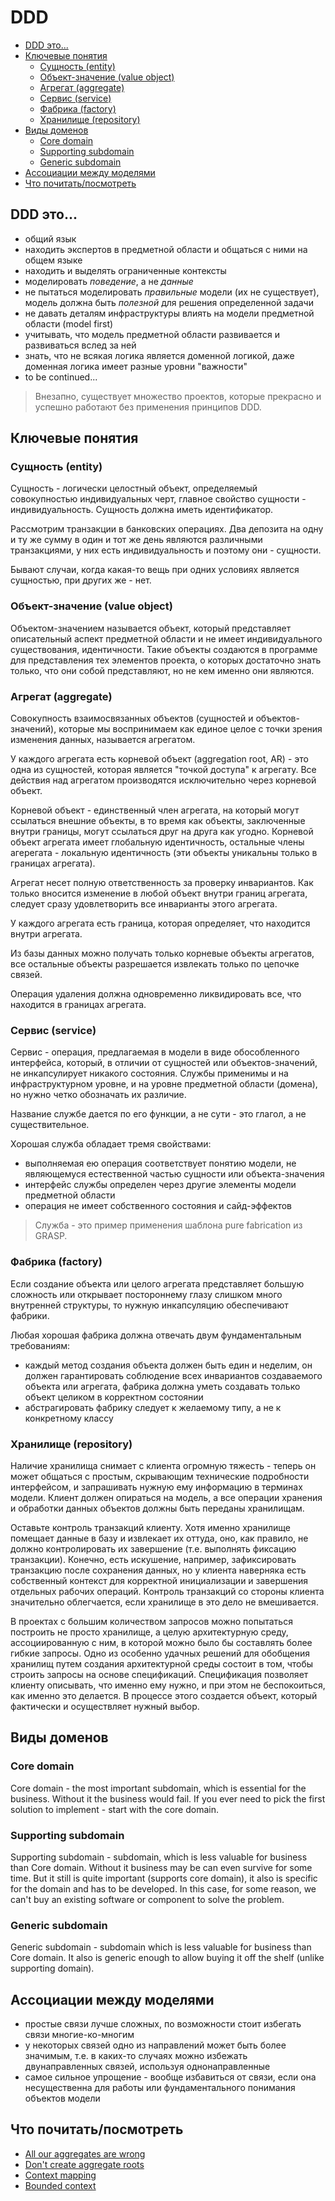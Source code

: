 # DDD

- [DDD это...](#ddd-это)
- [Ключевые понятия](#ключевые-понятия)
    - [Сущность (entity)](#сущность-(entity))
    - [Объект-значение (value object)](#объект-значение-(value-object))
    - [Агрегат (aggregate)](#агрегат-(aggregate))
    - [Сервис (service)](#сервис-(service))
    - [Фабрика (factory)](#фабрика-(factory))
    - [Хранилище (repository)](#хранилище-(repository))
- [Виды доменов](#виды-доменов)
    - [Core domain](#core-domain)
    - [Supporting subdomain](#supporting-subdomain)
    - [Generic subdomain](#generic-subdomain)
- [Ассоциации между моделями](#ассоциации-между-моделями)
- [Что почитать/посмотреть](#что-почитатьпосмотреть)

## DDD это...

- общий язык
- находить экспертов в предметной области и общаться с ними на общем языке
- находить и выделять ограниченные контексты
- моделировать *поведение*, а не *данные*
- не пытаться моделировать *правильные* модели (их не существует), модель должна быть *полезной* для решения определенной задачи
- не давать деталям инфраструктуры влиять на модели предметной области (model first)
- учитывать, что модель предметной области развивается и развиваться вслед за ней
- знать, что не всякая логика является доменной логикой, даже доменная логика имеет разные уровни "важности"
- to be continued...

> Внезапно, существует множество проектов, которые прекрасно и успешно работают без применения принципов DDD.

## Ключевые понятия

### Сущность (entity)

Сущность - логически целостный объект, определяемый совокупностью индивидуальных черт, главное свойство сущности - индивидуальность. Сущность должна иметь идентификатор.

Рассмотрим транзакции в банковских операциях. Два депозита на одну и ту же сумму в один и тот же день являются различными транзакциями, у них есть индивидуальность и поэтому они - сущности.

Бывают случаи, когда какая-то вещь при одних условиях является сущностью, при других же - нет.

### Объект-значение (value object)

Объектом-значением называется объект, который представляет описательный аспект предметной области и не имеет индивидуального существования, идентичности. Такие объекты создаются в программе для представления тех элементов проекта, о которых достаточно знать только, что они собой представляют, но не кем именно они являются.

### Агрегат (aggregate)

Совокупность взаимосвязанных объектов (сущностей и объектов-значений), которые мы воспринимаем как единое целое с точки зрения изменения данных, называется агрегатом.

У каждого агрегата есть корневой объект (aggregation root, AR) - это одна из сущностей, которая является "точкой доступа" к агрегату. Все действия над агрегатом производятся исключительно через корневой объект.

Корневой объект - единственный член агрегата, на который могут ссылаться внешние объекты, в то время как объекты, заключенные внутри границы, могут ссылаться друг на друга как угодно. Корневой объект агрегата имеет глобальную идентичность, остальные члены агерегата - локальную идентичность (эти объекты уникальны только в границах агрегата).

Агрегат несет полную ответственность за проверку инвариантов. Как только вносится изменение в любой объект внутри границ агрегата, следует сразу удовлетворить все инварианты этого агрегата.

У каждого агрегата есть граница, которая определяет, что находится внутри агрегата.

Из базы данных можно получать только корневые объекты агрегатов, все остальные объекты разрешается извлекать только по цепочке связей.

Операция удаления должна одновременно ликвидировать все, что находится в границах агрегата.

### Сервис (service)

Сервис - операция, предлагаемая в модели в виде обособленного интерфейса, который, в отличии от сущностей или объектов-значений, не инкапсулирует никакого состояния. Службы применимы и на инфраструктурном уровне, и на уровне предметной области (домена), но нужно четко обозначать их различие.

Название службе дается по его функции, а не сути - это глагол, а не существительное.

Хорошая служба обладает тремя свойствами:

- выполняемая ею операция соответствует понятию модели, не являющемуся естественной частью сущности или объекта-значения
- интерфейс службы определен через другие элементы модели предметной области
- операция не имеет собственного состояния и сайд-эффектов

> Служба - это пример применения шаблона pure fabrication из GRASP.

### Фабрика (factory)

Если создание объекта или целого агрегата представляет большую сложность или открывает постороннему глазу слишком много внутренней структуры, то нужную инкапсуляцию обеспечивают фабрики.

Любая хорошая фабрика должна отвечать двум фундаментальным требованиям:

- каждый метод создания объекта должен быть един и неделим, он должен гарантировать соблюдение всех инвариантов создаваемого объекта или агрегата, фабрика должна уметь создавать только объект целиком в корректном состоянии
- абстрагировать фабрику следует к желаемому типу, а не к конкретному классу

### Хранилище (repository)

Наличие хранилища снимает с клиента огромную тяжесть - теперь он может общаться с простым, скрывающим технические подробности интерфейсом, и запрашивать нужную ему информацию в терминах модели. Клиент должен опираться на модель, а все операции хранения и обработки данных объектов должны быть переданы хранилищам.

Оставьте контроль транзакций клиенту. Хотя именно хранилище помещает данные в базу и извлекает их оттуда, оно, как правило, не должно контролировать их завершение (т.е. выполнять фиксацию транзакции). Конечно, есть искушение, например, зафиксировать транзакцию после сохранения данных, но у клиента наверняка есть собственный контекст для корректной инициализации и завершения отдельных рабочих операций. Контроль транзакций со стороны клиента значительно облегчается, если хранилище в это дело не вмешивается.

В проектах с большим количеством запросов можно попытаться построить не просто хранилище, а целую архитектурную среду, ассоциированную с ним, в которой можно было бы составлять более гибкие запросы. Одно из особенно удачных решений для обобщения хранилищ путем создания архитектурной среды состоит в том, чтобы строить запросы на основе спецификаций. Спецификация позволяет клиенту описывать, что именно ему нужно, и при этом не беспокоиться, как именно это делается. В процессе этого создается объект, который фактически и осуществляет нужный выбор.

## Виды доменов

### Core domain

Core domain - the most important subdomain, which is essential for the business. Without it the business would fail. If you ever need to pick the first solution to implement - start with the core domain.

### Supporting subdomain

Supporting subdomain - subdomain, which is less valuable for business than Core domain. Without it business may be can even survive for some time. But it still is quite important (supports core domain), it also is specific for the domain and has to be developed. In this case, for some reason, we can't buy an existing software or component to solve the problem.

### Generic subdomain

Generic subdomain - subdomain which is less valuable for business than Core domain. It also is generic enough to allow buying it off the shelf (unlike supporting domain).

## Ассоциации между моделями

- простые связи лучше сложных, по возможности стоит избегать связи многие-ко-многим 
- у некоторых связей одно из направлений может быть более значимым, т.е. в каких-то случаях можно избежать двунаправленных связей, используя однонаправленные 
- самое сильное упрощение - вообще избавиться от связи, если она несущественна для работы или фундаментального понимания объектов модели

## Что почитать/посмотреть

- [All our aggregates are wrong](https://www.youtube.com/watch?v=hev65ozmYPI)
- [Don't create aggregate roots](https://udidahan.com/2009/06/29/dont-create-aggregate-roots/comment-page-2)
- [Context mapping](https://github.com/ddd-crew/context-mapping)
- [Bounded context](https://martinfowler.com/bliki/BoundedContext.html)
